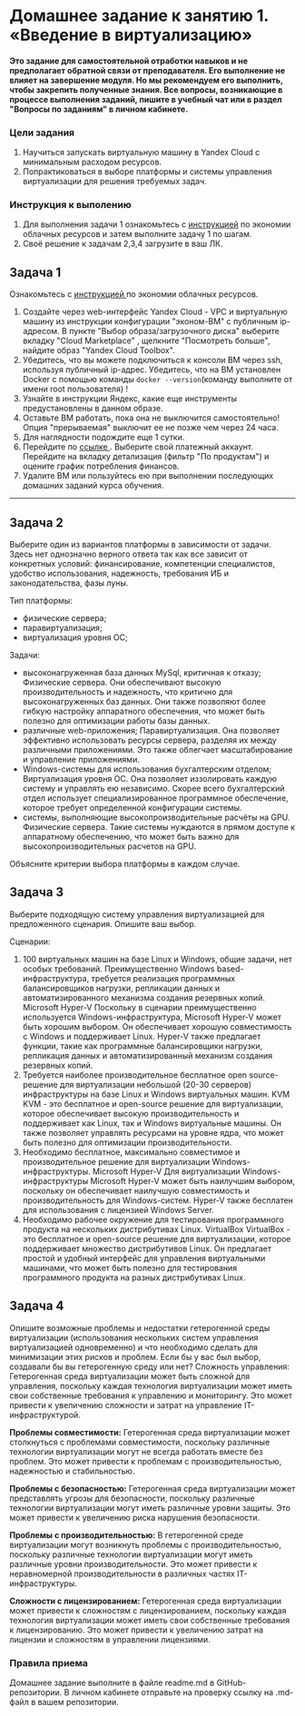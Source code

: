
# Домашнее задание к занятию 1.  «Введение в виртуализацию»

#### Это задание для самостоятельной отработки навыков и не предполагает обратной связи от преподавателя. Его выполнение не влияет на завершение модуля. Но мы рекомендуем его выполнить, чтобы закрепить полученные знания.  Все вопросы, возникающие в процессе выполнения заданий, пишите в учебный чат или в раздел "Вопросы по заданиям" в личном кабинете.

### Цели задания
1. Научиться запускать виртуальную машину в Yandex Cloud с минимальным расходом ресурсов.
2. Попрактиковаться в выборе платформы  и системы управления виртуализации для решения требуемых задач.

### Инструкция к выполению

1. Для выполнения задачи 1 ознакомьтесь с [инструкцией](https://github.com/netology-code/devops-materials/blob/master/cloudwork.MD) по экономии облачных ресурсов и затем выполните задачу 1 по шагам.
2. Своё решение к задачам 2,3,4 загрузите  в ваш ЛК.
   
## Задача 1

Ознакомьтесь с [инструкцией ](https://github.com/netology-code/devops-materials/blob/master/cloudwork.MD) по экономии облачных ресурсов.


1. Создайте через web-интерфейс Yandex Cloud - VPC и виртуальную машину из инструкции конфигурации "эконом-ВМ" с публичным ip-адресом. В пункте "Выбор образа/загрузочного диска" выберите вкладку "Cloud Marketplace" , щелкните "Посмотреть больше", найдите образ "Yandex Cloud Toolbox".
2. Убедитесь, что вы можете подключиться к консоли ВМ через ssh, используя публичный ip-адрес. Убедитесь, что на ВМ установлен Docker с помощью команды ```docker --version```(команду выполните от имени root пользователя) !
3. Узнайте в инструкции Яндекс, какие еще инструменты предустановлены в данном образе.
4. Оставьте ВМ работать, пока она не выключится самостоятельно! Опция "прерываемая" выключит ее не позже чем через 24 часа. 
5. Для наглядности подождите еще 1 сутки.
6. Перейдите по [ссылке ](https://console.cloud.yandex.ru/billing?section=accounts). Выберите свой платежный аккаунт. Перейдите на вкладку детализация (фильтр "По продуктам") и оцените график потребления финансов.
7. Удалите ВМ или пользуйтесь ею при выполнении последующих домашних заданий курса обучения.

---


## Задача 2

Выберите один из вариантов платформы в зависимости от задачи. Здесь нет однозначно верного ответа так как все зависит от конкретных условий: финансирование, компетенции специалистов, удобство использования, надежность, требования ИБ и законодательства, фазы луны.

Тип платформы:

- физические сервера;
- паравиртуализация;
- виртуализация уровня ОС;

Задачи:

- высоконагруженная база данных MySql, критичная к отказу; Физические сервера. Они обеспечивают высокую производительность и надежность, что критично для высоконагруженных баз данных. Они также позволяют более гибкую настройку аппаратного обеспечения, что может быть полезно для оптимизации работы базы данных.
- различные web-приложения; Паравиртуализация. Она позволяет эффективно использовать ресурсы сервера, разделяя их между различными приложениями. Это также облегчает масштабирование и управление приложениями.
- Windows-системы для использования бухгалтерским отделом;  Виртуализация уровня ОС. Она позволяет иззолировать каждую систему и управлять ею независимо. Скорее всего бухгалтерский отдел использует специализированное программное обеспечение, которое требует определенной конфигурации системы.
- системы, выполняющие высокопроизводительные расчёты на GPU. Физические сервера. Такие системы нуждаются в прямом доступе к аппаратному обеспечению, что может быть важно для высокопроизводительных расчетов на GPU.

Объясните критерии выбора платформы в каждом случае.

## Задача 3

Выберите подходящую систему управления виртуализацией для предложенного сценария. Опишите ваш выбор.

Сценарии:

1. 100 виртуальных машин на базе Linux и Windows, общие задачи, нет особых требований. Преимущественно Windows based-инфраструктура, требуется реализация программных балансировщиков нагрузки, репликации данных и автоматизированного механизма создания резервных копий.
   Microsoft Hyper-V
Поскольку в сценарии преимущественно используется Windows-инфраструктура, Microsoft Hyper-V может быть хорошим выбором. Он обеспечивает хорошую совместимость с Windows и поддерживает Linux. 
Hyper-V также предлагает функции, такие как программные балансировщики нагрузки, репликация данных и автоматизированный механизм создания резервных копий.
2. Требуется наиболее производительное бесплатное open source-решение для виртуализации небольшой (20-30 серверов) инфраструктуры на базе Linux и Windows виртуальных машин.
   KVM
KVM - это бесплатное и open-source решение для виртуализации, которое обеспечивает высокую производительность и поддерживает как Linux, так и Windows виртуальные машины. 
Он также позволяет управлять ресурсами на уровне ядра, что может быть полезно для оптимизации производительности.
3. Необходимо бесплатное, максимально совместимое и производительное решение для виртуализации Windows-инфраструктуры.
   Microsoft Hyper-V
Для виртуализации Windows-инфраструктуры Microsoft Hyper-V может быть наилучшим выбором, поскольку он обеспечивает наилучшую совместимость и производительность для Windows-систем. 
Hyper-V также бесплатен для использования с лицензией Windows Server.
4. Необходимо рабочее окружение для тестирования программного продукта на нескольких дистрибутивах Linux.
   VirtualBox
VirtualBox - это бесплатное и open-source решение для виртуализации, которое поддерживает множество дистрибутивов Linux. 
Он предлагает простой и удобный интерфейс для управления виртуальными машинами, что может быть полезно для тестирования программного продукта на разных дистрибутивах Linux.

## Задача 4

Опишите возможные проблемы и недостатки гетерогенной среды виртуализации (использования нескольких систем управления виртуализацией одновременно) и что необходимо сделать для минимизации этих рисков и проблем. Если бы у вас был выбор, создавали бы вы гетерогенную среду или нет?
Сложность управления: Гетерогенная среда виртуализации может быть сложной для управления, поскольку каждая технология виртуализации может иметь свои собственные требования к управлению и мониторингу. Это может привести к увеличению сложности и затрат на управление IT-инфраструктурой.


**Проблемы совместимости:** Гетерогенная среда виртуализации может столкнуться с проблемами совместимости, поскольку различные технологии виртуализации могут не всегда работать вместе без проблем. Это может привести к проблемам с производительностью, надежностью и стабильностью.


**Проблемы с безопасностью:** Гетерогенная среда виртуализации может представлять угрозы для безопасности, поскольку различные технологии виртуализации могут иметь различные уровни защиты. Это может привести к увеличению риска нарушения безопасности.


**Проблемы с производительностью:** В гетерогенной среде виртуализации могут возникнуть проблемы с производительностью, поскольку различные технологии виртуализации могут иметь различные уровни производительности. Это может привести к неравномерной производительности в различных частях IT-инфраструктуры.


**Сложности с лицензированием:** Гетерогенная среда виртуализации может привести к сложностям с лицензированием, поскольку каждая технология виртуализации может иметь свои собственные требования к лицензированию. Это может привести к увеличению затрат на лицензии и сложностям в управлении лицензиями.

### Правила приема

Домашнее задание выполните в файле readme.md в GitHub-репозитории. В личном кабинете отправьте на проверку ссылку на .md-файл в вашем репозитории.
